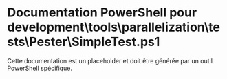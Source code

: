 # Documentation PowerShell pour development\tools\parallelization\tests\Pester\SimpleTest.ps1

Cette documentation est un placeholder et doit être générée par un outil PowerShell spécifique.
